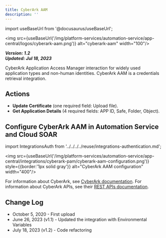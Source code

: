 ```yaml
---
title: CyberArk AAM
description: ''
---
```

import useBaseUrl from '@docusaurus/useBaseUrl';

<img src={useBaseUrl('/img/platform-services/automation-service/app-central/logos/cyberark-aam.png')} alt="cyberark-aam" width="100"/>

***Version: 1.2  
Updated: Jul 18, 2023***

CyberArk Application Access Manager interaction for widely used application types and non-human identities. CyberArk AAM is a credentials retrieval integration. 

## Actions

* **Update Certificate** (one required field: Upload file).
* **Get Application Details** (4 required fields: APP ID, Safe, Folder, Object).

## Configure CyberArk AAM in Automation Service and Cloud SOAR

import IntegrationsAuth from '../../../../reuse/integrations-authentication.md';

<IntegrationsAuth/>

<img src={useBaseUrl('/img/platform-services/automation-service/app-central/integrations/cyberark-pam/cyberark-aam-configuration.png')} style={{border:'1px solid gray'}} alt="CyberArk AAM configuration" width="400"/>

For information about CyberArk, see [CyberArk documentation](https://docs.cyberark.com/portal/latest/en/docs.htm). For information about CyberArk APIs, see their [REST APIs documentation](https://docs.cyberark.com/pam-self-hosted/latest/en/content/webservices/implementing%20privileged%20account%20security%20web%20services%20.htm).

## Change Log

* October 5, 2020 - First upload
* June 26, 2023 (v1.1) - Updated the integration with Environmental Variables
* July 18, 2023 (v1.2) - Code refactoring
